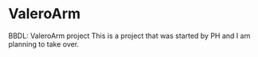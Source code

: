 # ValeroArm
BBDL: ValeroArm project
This is a project that was started by PH and I am planning to take over. 
